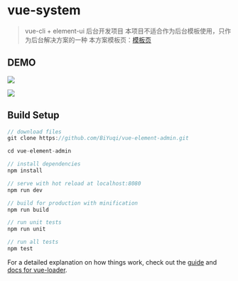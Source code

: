 # vue-system

> vue-cli + element-ui 后台开发项目
本项目不适合作为后台模板使用，只作为后台解决方案的一种
本方案模板页：[模板页](https://github.com/BiYuqi/vue-admin-template)
## DEMO

![](http://oq4hkch8e.bkt.clouddn.com/vue-admin-home%202018-03-31%2014.41.44.png)

![](http://oq4hkch8e.bkt.clouddn.com/vue-admin-icon2018-03-31%2014.42.30.png)

## Build Setup
```js
// download files
git clone https://github.com/BiYuqi/vue-element-admin.git

cd vue-element-admin

// install dependencies
npm install

// serve with hot reload at localhost:8080
npm run dev

// build for production with minification
npm run build

// run unit tests
npm run unit

// run all tests
npm test
```

For a detailed explanation on how things work, check out the [guide](http://vuejs-templates.github.io/webpack/) and [docs for vue-loader](http://vuejs.github.io/vue-loader).
